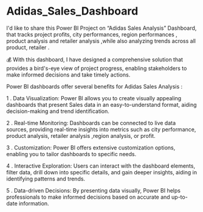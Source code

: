 # Adidas_Sales_Dashboard
I'd like to share this Power BI Project on “Adidas Sales Analysis” Dashboard, that tracks project profits, city performances, region performances , product analysis and retailer analysis ,while also analyzing trends across all product, retailer .

💰 With this dashboard, I have designed a comprehensive solution that provides a bird's-eye view of project progress, enabling stakeholders to make informed decisions and take timely actions.

Power BI dashboards offer several benefits for Adidas Sales Analysis :

1 . Data Visualization: Power Bl allows you to create visually appealing dashboards that present Sales data in an easy-to-understand format, aiding decision-making and trend identification.

2 . Real-time Monitoring: Dashboards can be connected to live data sources, providing real-time insights into metrics such as city performance, product analysis, retailer analysis ,region analysis, or profit.

3 . Customization: Power Bl offers extensive customization options, enabling you to tailor dashboards to specific needs.

4 . Interactive Exploration: Users can interact with the dashboard elements, filter data, drill down into specific details, and gain deeper insights, aiding in identifying patterns and trends.

5 . Data-driven Decisions: By presenting data visually, Power BI helps professionals to make informed decisions based on accurate and up-to-date information.

